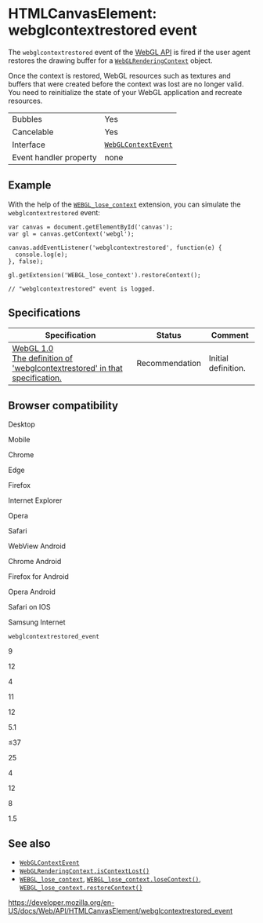 HTMLCanvasElement: webglcontextrestored event
=============================================

The `webglcontextrestored` event of the [WebGL API](../webgl_api) is fired if the user agent restores the drawing buffer for a [`WebGLRenderingContext`](../webglrenderingcontext) object.

Once the context is restored, WebGL resources such as textures and buffers that were created before the context was lost are no longer valid. You need to reinitialize the state of your WebGL application and recreate resources.

<table><tbody><tr class="odd"><td>Bubbles</td><td>Yes</td></tr><tr class="even"><td>Cancelable</td><td>Yes</td></tr><tr class="odd"><td>Interface</td><td><a href="../webglcontextevent"><code>WebGLContextEvent</code></a></td></tr><tr class="even"><td>Event handler property</td><td>none</td></tr></tbody></table>

Example
-------

With the help of the [`WEBGL_lose_context`](../webgl_lose_context) extension, you can simulate the `webglcontextrestored` event:

    var canvas = document.getElementById('canvas');
    var gl = canvas.getContext('webgl');

    canvas.addEventListener('webglcontextrestored', function(e) {
      console.log(e);
    }, false);

    gl.getExtension('WEBGL_lose_context').restoreContext();

    // "webglcontextrestored" event is logged.

Specifications
--------------

<table><thead><tr class="header"><th>Specification</th><th>Status</th><th>Comment</th></tr></thead><tbody><tr class="odd"><td><a href="https://www.khronos.org/registry/webgl/specs/latest/1.0/#5.15.3">WebGL 1.0<br />
<span class="small">The definition of 'webglcontextrestored' in that specification.</span></a></td><td><span class="spec-rec">Recommendation</span></td><td>Initial definition.</td></tr></tbody></table>

Browser compatibility
---------------------

Desktop

Mobile

Chrome

Edge

Firefox

Internet Explorer

Opera

Safari

WebView Android

Chrome Android

Firefox for Android

Opera Android

Safari on IOS

Samsung Internet

`webglcontextrestored_event`

9

12

4

11

12

5.1

≤37

25

4

12

8

1.5

See also
--------

-   [`WebGLContextEvent`](../webglcontextevent)
-   [`WebGLRenderingContext.isContextLost()`](../webglrenderingcontext/iscontextlost)
-   [`WEBGL_lose_context`](../webgl_lose_context), [`WEBGL_lose_context.loseContext()`](../webgl_lose_context/losecontext), [`WEBGL_lose_context.restoreContext()`](../webgl_lose_context/restorecontext)

<a href="https://developer.mozilla.org/en-US/docs/Web/API/HTMLCanvasElement/webglcontextrestored_event" class="_attribution-link">https://developer.mozilla.org/en-US/docs/Web/API/HTMLCanvasElement/webglcontextrestored_event</a>
